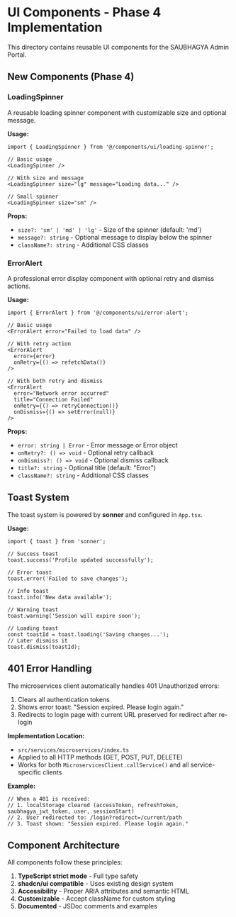 # UI Components - Phase 4 Implementation

This directory contains reusable UI components for the SAUBHAGYA Admin Portal.

## New Components (Phase 4)

### LoadingSpinner

A reusable loading spinner component with customizable size and optional message.

**Usage:**
```tsx
import { LoadingSpinner } from '@/components/ui/loading-spinner';

// Basic usage
<LoadingSpinner />

// With size and message
<LoadingSpinner size="lg" message="Loading data..." />

// Small spinner
<LoadingSpinner size="sm" />
```

**Props:**
- `size?: 'sm' | 'md' | 'lg'` - Size of the spinner (default: 'md')
- `message?: string` - Optional message to display below the spinner
- `className?: string` - Additional CSS classes

### ErrorAlert

A professional error display component with optional retry and dismiss actions.

**Usage:**
```tsx
import { ErrorAlert } from '@/components/ui/error-alert';

// Basic usage
<ErrorAlert error="Failed to load data" />

// With retry action
<ErrorAlert
  error={error}
  onRetry={() => refetchData()}
/>

// With both retry and dismiss
<ErrorAlert
  error="Network error occurred"
  title="Connection Failed"
  onRetry={() => retryConnection()}
  onDismiss={() => setError(null)}
/>
```

**Props:**
- `error: string | Error` - Error message or Error object
- `onRetry?: () => void` - Optional retry callback
- `onDismiss?: () => void` - Optional dismiss callback
- `title?: string` - Optional title (default: "Error")
- `className?: string` - Additional CSS classes

## Toast System

The toast system is powered by **sonner** and configured in `App.tsx`.

**Usage:**
```tsx
import { toast } from 'sonner';

// Success toast
toast.success('Profile updated successfully');

// Error toast
toast.error('Failed to save changes');

// Info toast
toast.info('New data available');

// Warning toast
toast.warning('Session will expire soon');

// Loading toast
const toastId = toast.loading('Saving changes...');
// Later dismiss it
toast.dismiss(toastId);
```

## 401 Error Handling

The microservices client automatically handles 401 Unauthorized errors:

1. Clears all authentication tokens
2. Shows error toast: "Session expired. Please login again."
3. Redirects to login page with current URL preserved for redirect after re-login

**Implementation Location:**
- `src/services/microservices/index.ts`
- Applied to all HTTP methods (GET, POST, PUT, DELETE)
- Works for both `MicroservicesClient.callService()` and all service-specific clients

**Example:**
```tsx
// When a 401 is received:
// 1. localStorage cleared (accessToken, refreshToken, saubhagya_jwt_token, user, sessionStart)
// 2. User redirected to: /login?redirect=/current/path
// 3. Toast shown: "Session expired. Please login again."
```

## Component Architecture

All components follow these principles:

1. **TypeScript strict mode** - Full type safety
2. **shadcn/ui compatible** - Uses existing design system
3. **Accessibility** - Proper ARIA attributes and semantic HTML
4. **Customizable** - Accept className for custom styling
5. **Documented** - JSDoc comments and examples
